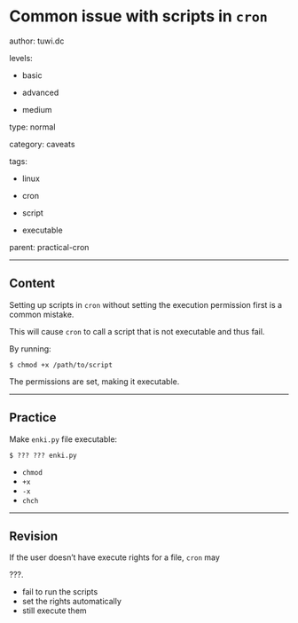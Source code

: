 # Common issue with scripts in `cron`
author: tuwi.dc

levels:

  - basic

  - advanced

  - medium

type: normal

category: caveats

tags:

  - linux

  - cron

  - script

  - executable

parent: practical-cron

---
## Content

Setting up scripts in `cron` without setting the execution permission first is a common mistake.

This will cause ``cron`` to call a script that is not executable and thus fail.

By running:
```
$ chmod +x /path/to/script
```
The permissions are set, making it executable.

---
## Practice

Make `enki.py` file executable:
```
$ ??? ??? enki.py
```
* `chmod`
* `+x`
* `-x`
* `chch`

---
## Revision

If the user doesn’t have execute rights for a file, `cron` may

???.
* fail to run the scripts
* set the rights automatically
* still execute them
